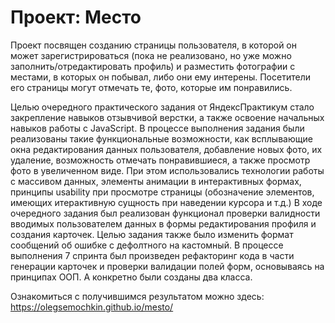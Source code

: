 # Проект: Место

  Проект посвящен созданию страницы пользователя, в которой он может зарегистрироваться
(пока не реализовано, но уже можно заполнить/отредактировать профиль) и разместить фотографии с местами, 
в которых он побывал, либо они ему интерены. Посетители его страницы могут отмечать те, фото, 
которые им понравились.

  Целью очередного практического задания от ЯндексПрактикум стало закрепление навыков
отзывчивой верстки, а также освоение начальных навыков работы с JavaScript.
  В процессе выполнения задания были реализованы такие функциональные возможности, как
всплывающие окна редактирования данных пользователя, добавление новых фото, их удаление,
возможность отмечать понравившиеся, а также просмотр фото в увеличенном виде.
  При этом использовались технологии работы с массивом данных, элементы анимации в интерактивных
формах, принципы usability при просмотре страницы (обозначение элементов, имеющих итерактивную 
сущность при наведении курсора и т.д.)
  В ходе очередного задания был реализован функционал проверки валидности вводимых пользователем данных в формы
редактирования профиля и создания карточек. Целью задания также было изменить формат сообщений об ошибке с дефолтного
на кастомный.
  В процессе выполнения 7 спринта был произведен рефакторинг кода в части генерации карточек и проверки 
  валидации полей форм, основываясь на принципах ООП. А конкретно были созданы два класса.




Ознакомиться с получившимся результатом можно здесь:  https://olegsemochkin.github.io/mesto/
